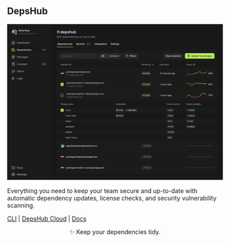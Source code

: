 ## DepsHub

<img src="demo.webp" />

Everything you need to keep your team secure and up-to-date with automatic dependency updates, license checks, and security vulnerability scanning.

[CLI](https://github.com/DepsHubHQ/depshub) | [DepsHub Cloud](https://depshub.com/) | [Docs](https://docs.depshub.com/)

<p align="center">
✨ Keep your dependencies tidy.
</p>
